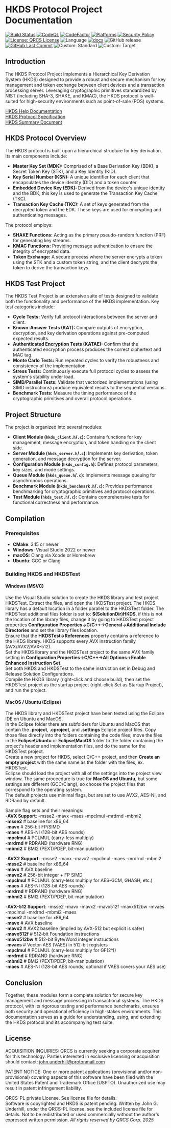 # HKDS Protocol Project Documentation

[![Build Status](https://github.com/QRCS-CORP/HKDS/actions/workflows/build.yml/badge.svg)](https://github.com/QRCS-CORP/HKDS/actions/workflows/build.yml)
[![CodeQL](https://github.com/QRCS-CORP/HKDS/actions/workflows/codeql-analysis.yml/badge.svg)](https://github.com/QRCS-CORP/HKDS/actions/workflows/codeql-analysis.yml)
[![CodeFactor](https://www.codefactor.io/repository/github/qrcs-corp/hkds/badge)](https://www.codefactor.io/repository/github/qrcs-corp/hkds)
[![Platforms](https://img.shields.io/badge/platforms-Linux%20|%20macOS%20|%20Windows-blue)](#)
[![Security Policy](https://img.shields.io/badge/security-policy-blue.svg)](https://github.com/QRCS-CORP/HKDS/security/policy)
[![License: QRCS License](https://img.shields.io/badge/License-QRCS%20License-blue.svg)](https://github.com/QRCS-CORP/HKDS/blob/main/LICENSE)
![Language](https://img.shields.io/static/v1?label=Language&message=C%2017&color=blue)
[![docs](https://img.shields.io/badge/docs-online-brightgreen)](https://qrcs-corp.github.io/HKDS/)
![GitHub release](https://img.shields.io/github/v/release/QRCS-CORP/HKDS)
[![GitHub Last Commit](https://img.shields.io/github/last-commit/QRCS-CORP/HKDS.svg)](https://github.com/QRCS-CORP/HKDS/commits/main)
![Custom: Standard](https://img.shields.io/static/v1?label=Security%20Standard&message=PCI%20DSS&color=blue)
![Custom: Target](https://img.shields.io/static/v1?label=Target%20Industry&message=Financial&color=brightgreen)

## Introduction

The HKDS Protocol Project implements a Hierarchical Key Derivation System (HKDS) designed to provide a robust and secure mechanism for key management and token exchange between client devices and a transaction processing server. Leveraging cryptographic primitives standardized by NIST (including SHA-3, SHAKE, and KMAC), the HKDS protocol is well-suited for high-security environments such as point-of-sale (POS) systems.

[HKDS Help Documentation](https://qrcs-corp.github.io/HKDS/)  
[HKDS Protocol Specification](https://qrcs-corp.github.io/HKDS/pdf/HKDS_Specification.pdf)  
[HKDS Summary Document](https://qrcs-corp.github.io/HKDS/pdf/HKDS_Technical_Summary.pdf)  

## HKDS Protocol Overview

The HKDS protocol is built upon a hierarchical structure for key derivation. Its main components include:

- **Master Key Set (MDK):** Comprised of a Base Derivation Key (BDK), a Secret Token Key (STK), and a Key Identity (KID).
- **Key Serial Number (KSN):** A unique identifier for each client that encapsulates the device identity (DID) and a token counter.
- **Embedded Device Key (EDK):** Derived from the device's unique identity and the BDK, this key is used to generate the Transaction Key Cache (TKC).
- **Transaction Key Cache (TKC):** A set of keys generated from the decrypted token and the EDK. These keys are used for encrypting and authenticating messages.

The protocol employs:
- **SHAKE Functions:** Acting as the primary pseudo-random function (PRF) for generating key streams.
- **KMAC Functions:** Providing message authentication to ensure the integrity of encrypted data.
- **Token Exchange:** A secure process where the server encrypts a token using the STK and a custom token string, and the client decrypts the token to derive the transaction keys.

## HKDS Test Project

The HKDS Test Project is an extensive suite of tests designed to validate both the functionality and performance of the HKDS implementation. Key test categories include:

- **Cycle Tests:** Verify full protocol interactions between the server and client.
- **Known-Answer Tests (KAT):** Compare outputs of encryption, decryption, and key derivation operations against pre-computed expected results.
- **Authenticated Encryption Tests (KATAE):** Confirm that the authenticated encryption process produces the correct ciphertext and MAC tag.
- **Monte Carlo Tests:** Run repeated cycles to verify the robustness and consistency of the implementation.
- **Stress Tests:** Continuously execute full protocol cycles to assess the system's stability under load.
- **SIMD/Parallel Tests:** Validate that vectorized implementations (using SIMD instructions) produce equivalent results to the sequential versions.
- **Benchmark Tests:** Measure the timing performance of the cryptographic primitives and overall protocol operations.

## Project Structure

The project is organized into several modules:

- **Client Module (`hkds_client.h`/`.c`):** Contains functions for key management, message encryption, and token handling on the client side.
- **Server Module (`hkds_server.h`/`.c`):** Implements key derivation, token generation, and message decryption for the server.
- **Configuration Module (`hkds_config.h`):** Defines protocol parameters, key sizes, and mode settings.
- **Queue Module (`hkds_queue.h`/`.c`):** Implements message queuing for asynchronous operations.
- **Benchmark Module (`hkds_benchmark.h`/`.c`):** Provides performance benchmarking for cryptographic primitives and protocol operations.
- **Test Module (`hkds_test.h`/`.c`):** Contains comprehensive tests for functional correctness and performance.

## Compilation

### Prerequisites

- **CMake**: 3.15 or newer
- **Windows**: Visual Studio 2022 or newer
- **macOS**: Clang via Xcode or Homebrew
- **Ubuntu**: GCC or Clang  

### Building HKDS and HKDSTest

#### Windows (MSVC)

Use the Visual Studio solution to create the HKDS library and test project HKDSTest.
Extract the files, and open the HKDSTest project. 
The HKDS library has a default location in a folder parallel to the HKDSTest folder. 
The HKDSTest additional files folder is set to: **$(SolutionDir)HKDS**, if this is not the location of the library files, change it by going to HKDSTest project properties **Configuration Properties->C/C++->General->Additional Include Directories** and set the library files location.  
Ensure that the **HKDSTest->References** property contains a reference to the HKDS library. HKDS supports every AVX instruction family (AVX/AVX2/AVX-512).   
Set the HKDS library and the HKDSTest project to the same AVX family setting in **Configuration Properties->C/C++->All Options->Enable Enhanced Instruction Set**.  
Set both HKDS and HKDSTest to the same instruction set in Debug and Release Solution Configurations.  
Compile the HKDS library (right-click and choose build), then set the HKDSTest project as the startup project (right-click Set as Startup Project), and run the project.

#### MacOS / Ubuntu (Eclipse)

The HKDS library and HKDSTest project have been tested using the Eclipse IDE on Ubuntu and MacOS.  
In the Eclipse folder there are subfolders for Ubuntu and MacOS that contain the **.project**, **.cproject**, and **.settings** Eclipse project files.  Copy those files directly into the folders containing the code files; move the files in the **Eclipse\Ubuntu** or **Eclipse\MacOS** folder to the folder containing the project's header and implementation files, and do the same for the HKDSTest project.  
Create a new project for HKDS, select C/C++ project, and then **Create an empty project** with the same name as the folder with the files, ex. HKDSTest.  
Eclipse should load the project with all of the settings into the project view window. The same proceedure is true for **MacOS and Ubuntu**, but some settings are different (GCC/Clang), so choose the project files that correspond to the operating system.  
The default projects use minimal flags, but are set to use AVX2, AES-NI, and RDRand by default.

Sample flag sets and their meanings:  
-**AVX Support**: -msse2 -mavx -maes -mpclmul -mrdrnd -mbmi2  
-**msse2**        # baseline for x86_64  
-**mavx**         # 256-bit FP/SIMD  
-**maes**         # AES-NI (128-bit AES rounds)  
-**mpclmul**      # PCLMUL (carry-less multiply)  
-**mrdrnd**       # RDRAND (hardware RNG)  
-**mbmi2**        # BMI2 (PEXT/PDEP, bit-manipulation)  

-**AVX2 Support**: -msse2 -mavx -mavx2 -mpclmul -maes -mrdrnd -mbmi2  
-**msse2**        # baseline for x86_64  
-**mavx**         # AVX baseline  
-**mavx2**        # 256-bit integer + FP SIMD  
-**mpclmul**      # PCLMUL (carry-less multiply for AES-GCM, GHASH, etc.)  
-**maes**         # AES-NI (128-bit AES rounds)  
-**mrdrnd**       # RDRAND (hardware RNG)  
-**mbmi2**        # BMI2 (PEXT/PDEP, bit-manipulation)  

-**AVX-512 Support**: -msse2 -mavx -mavx2 -mavx512f -mavx512bw -mvaes -mpclmul -mrdrnd -mbmi2 -maes  
-**msse2**        # baseline for x86_64  
-**mavx**         # AVX baseline  
-**mavx2**        # AVX2 baseline (implied by AVX-512 but explicit is safer)  
-**mavx512f**     # 512-bit Foundation instructions  
-**mavx512bw**    # 512-bit Byte/Word integer instructions  
-**mvaes**        # Vector-AES (VAES) in 512-bit registers  
-**mpclmul**      # PCLMUL (carry-less multiply for GF(2ⁿ))  
-**mrdrnd**       # RDRAND (hardware RNG)  
-**mbmi2**        # BMI2 (PEXT/PDEP, bit-manipulation)  
-**maes**         # AES-NI (128-bit AES rounds; optional if VAES covers your AES use)  


## Conclusion

Together, these modules form a complete solution for secure key management and message processing in transactional systems. The HKDS protocol, with its rigorous testing and performance benchmarks, ensures both security and operational efficiency in high-stakes environments. This documentation serves as a guide for understanding, using, and extending the HKDS protocol and its accompanying test suite.

## License

ACQUISITION INQUIRIES:
QRCS is currently seeking a corporate acquirer for this technology.
Parties interested in exclusive licensing or acquisition should contact:
john.underhill@protonmail.com  

PATENT NOTICE:
One or more patent applications (provisional and/or non-provisional) covering aspects of this software have been filed with the United States Patent and 
Trademark Office (USPTO). Unauthorized use may result in patent infringement liability.  

QRCS-PL private License. See license file for details.  
Software is copyrighted and HKDS is patent pending.
Written by John G. Underhill, under the QRCS-PL license, see the included license file for details. 
Not to be redistributed or used commercially without the author's expressed written permission. 
_All rights reserved by QRCS Corp. 2025._
